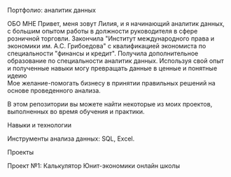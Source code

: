 Портфолио: аналитик данных


ОБО МНЕ
Привет, меня зовут Лилия, и я начинающий аналитик данных, с большим опытом работы в должности руководителя в сфере розничной торговли. Закончила "Институт международного права и экономики им. А.С. Грибоедова" с квалификацией экономиста по специальности "финансы и кредит". Получила дополнительное образование по специальности аналитик данных.  Используя свой  опыт и полученные навыки могу превращать данные в ценные и понятные идеию            
Мое желание-помогать бизнесу в принятии правильных решений на основе проведенного анализа.

В этом репозитории вы можете найти некоторые из моих проектов, выполненных во время обучения и практики.

Навыки и технологии

Инструменты анализа данных: SQL,  Excel.

Проекты

Проект №1: Калькулятор Юнит-экономики онлайн школы

